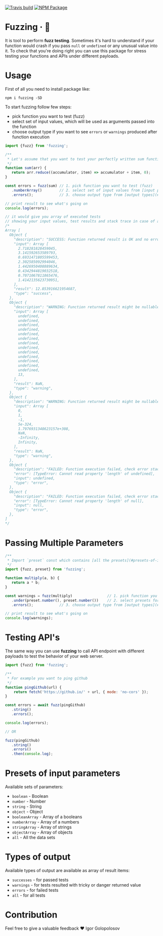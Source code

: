 [![Travis build](https://img.shields.io/travis/usehotkey/fuzzing.svg?style=flat-square)](https://travis-ci.org/usehotkey/fuzzing)
[![NPM Package](https://img.shields.io/npm/v/fuzzing.svg?style=flat-square)](https://www.npmjs.com/package/fuzzing)
# Fuzzing · 🐰
It is tool to perform **fuzz testing**. Sometimes it's hard to understand if your function would crash if you pass `null` or `undefined` or any unusual value into it. To check that you're doing right you can use this package for stress testing your functions and APIs under different payloads.

# Usage
First of all you need to install package like:
```
npm i fuzzing -SD
```

To start fuzzing follow few steps:
* pick function you want to test (fuzz)
* select set of input values, which will be used as arguments passed into the function
* choose output type if you want to see `errors` or `warnings` produced after function execution

```js
import {fuzz} from 'fuzzing';

/**
 * Let's assume that you want to test your perfectly written sum function to find some bugs or unexpected behaviours 
 */
function sum(arr) {
   return arr.reduce((accumulator, item) => accumulator + item, 0);
}

const errors = fuzz(sum) // 1. pick function you want to test (fuzz)
   .numberArray()        // 2. select set of input values from [input presets](#presets-of-input-parameters)
   .errors();            // 3. choose output type from [output types](#types-of-output)

// print result to see what's going on
console.log(errors);

// it would give you array of executed tests
// showing your input values, test results and stack trace in case of any error
/*
Array [
  Object {
    "description": "SUCCESS: Function returned result is OK and no errors happened",
    "input": Array [
      2.718281828459045,
      3.141592653589793,
      0.6931471805599453,
      2.302585092994046,
      1.4426950408889634,
      0.4342944819032518,
      0.7071067811865476,
      1.4142135623730951,
    ],
    "result": 12.853916621954687,
    "type": "success",
  },
  Object {
    "description": "WARNING: Function returned result might be nullable or dangerous in some way",
    "input": Array [
      undefined,
      undefined,
      undefined,
      undefined,
      undefined,
      undefined,
      undefined,
      undefined,
      undefined,
      undefined,
      undefined,
      undefined,
      undefined,
      13,
    ],
    "result": NaN,
    "type": "warning",
  },
  Object {
    "description": "WARNING: Function returned result might be nullable or dangerous in some way",
    "input": Array [
      0,
      1,
      -1,
      5e-324,
      1.7976931348623157e+308,
      NaN,
      -Infinity,
      Infinity,
    ],
    "result": NaN,
    "type": "warning",
  },
  Object {
    "description": "FAILED: Function execution failed, check error stack trace",
    "error": [TypeError: Cannot read property 'length' of undefined],
    "input": undefined,
    "type": "error",
  },
  Object {
    "description": "FAILED: Function execution failed, check error stack trace",
    "error": [TypeError: Cannot read property 'length' of null],
    "input": null,
    "type": "error",
  },
]
*/
```

# Passing Multiple Parameters

```js
/**
 * Import `preset` const which contains [all the presets](#presets-of-input-parameters)
 */
import {fuzz, preset} from 'fuzzing';

function multiply(a, b) {
   return a * b;
}

const warnings = fuzz(multiply)                // 1. pick function you want to test (fuzz)
   .under(preset.number(), preset.number())    // 2. select presets for each function argument from [input presets](#presets-of-input-parameters)
   .errors();            // 3. choose output type from [output types](#types-of-output)

// print result to see what's going on
console.log(warnings);
```

# Testing API's

The same way you can use **fuzzing** to call API endpoint with different payloads to test the behavior of your web server.

```js
import {fuzz} from 'fuzzing';

/**
 * For example you want to ping github
 */
function pingGithub(url) {
    return fetch('https://github.io/' + url, { mode: 'no-cors' });
}

const errors = await fuzz(pingGithub)
   .string()
   .errors();

console.log(errors);

// OR

fuzz(pingGithub)
   .string()
   .errors()
   .then(console.log);
```

# Presets of input parameters

Available sets of parameters:

* `boolean` - Boolean
* `number` - Number
* `string` - String
* `object` - Object
* `booleanArray` - Array of a booleans
* `numberArray` - Array of a numbers
* `stringArray` - Array of strings
* `objectArray` - Array of objects
* `all` - All the data sets

# Types of output

Available types of output are available as array of result items:

* `successes` - for passed tests
* `warnings` - for tests resulted with tricky or danger returned value
* `errors` - for failed tests
* `all` - for all tests

# Contribution
Feel free to give a valuable feedback ❤️ Igor Golopolosov
